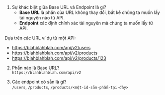 1. Sự khác biệt giữa Base URL và Endpoint là gì?  
   - **Base URL** là phần của URL không thay đổi, bất kể chúng ta muốn lấy tài nguyên nào từ API.  
   - **Endpoint** xác định chính xác tài nguyên mà chúng ta muốn lấy từ API.

Dựa trên các URL ví dụ từ một API:  
- https://blahblahblah.com/api/v2/users  
- https://blahblahblah.com/api/v2/products  
- https://blahblahblah.com/api/v2/products/123  

2. Phần nào là Base URL?  
   `https://blahblahblah.com/api/v2`  

3. Các endpoint có sẵn là gì?  
   `/users`, `/products`, `/products/<một-id-sản-phẩm-tại-đây>`  